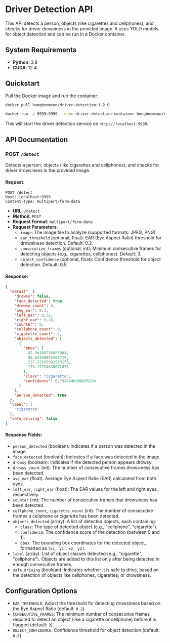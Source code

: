 # Driver Detection API

This API detects a person, objects (like cigarettes and cellphones), and checks for driver drowsiness in the provided image. It uses YOLO models for object detection and can be run in a Docker container.

## System Requirements

- **Python**: 3.8
- **CUDA**: 12.4

## Quickstart

Pull the Docker image and run the container:

```bash
docker pull hongbeomsun/driver-detection:1.2.0

docker run -p 9999:9999 --name driver-detection-container hongbeomsun/driver-detection:1.2.0
```

This will start the driver detection service on `http://localhost:9999`.

## API Documentation

### **POST** `/detect`

Detects a person, objects (like cigarettes and cellphones), and checks for driver drowsiness in the provided image.

#### Request:

```http
POST /detect
Host: localhost:9999
Content-Type: multipart/form-data
```

- **URL**: `/detect`
- **Method**: `POST`
- **Request Format**: `multipart/form-data`
- **Request Parameters**:
  - `image`: The image file to analyze (supported formats: JPEG, PNG).
  - `ear_threshold` (optional, float): EAR (Eye Aspect Ratio) threshold for drowsiness detection. Default: 0.2.
  - `consecutive_frames` (optional, int): Minimum consecutive frames for detecting objects (e.g., cigarettes, cellphones). Default: 3.
  - `object_confidence` (optional, float): Confidence threshold for object detection. Default: 0.5.

#### Response:

```json
{
  "detail": {
    "drowsy": false,
    "face_detected": true,
    "drowsy_count": 0,
    "avg_ear": 0.3,
    "left_ear": 0.32,
    "right_ear": 0.28,
    "counter": 0,
    "cellphone_count": 0,
    "cigarette_count": 4,
    "objects_detected": [
      {
        "bbox": [
          87.56160736083984,
          80.62358093261719,
          227.22669982910156,
          173.17254638671875
        ],
        "class": "cigarette",
        "confidence": 0.7384440898895264
      }
    ],
    "person_detected": true
  },
  "label": [
    "cigarette"
  ],
  "safe_driving": false
}
```

#### Response Fields:

- `person_detected` (boolean): Indicates if a person was detected in the image.
- `face_detected` (boolean): Indicates if a face was detected in the image.
- `drowsy` (boolean): Indicates if the detected person appears drowsy.
- `drowsy_count` (int): The number of consecutive frames drowsiness has been detected.
- `avg_ear` (float): Average Eye Aspect Ratio (EAR) calculated from both eyes.
- `left_ear`, `right_ear` (float): The EAR values for the left and right eyes, respectively.
- `counter` (int): The number of consecutive frames that drowsiness has been detected.
- `cellphone_count`, `cigarette_count` (int): The number of consecutive frames a cellphone or cigarette has been detected.
- `objects_detected` (array): A list of detected objects, each containing:
  - `class`: The type of detected object (e.g., "cellphone", "cigarette").
  - `confidence`: The confidence score of the detection (between 0 and 1).
  - `bbox`: The bounding box coordinates for the detected object, formatted as `[x1, y1, x2, y2]`.
- `label` (array): List of object classes detected (e.g., "cigarette", "cellphone"). Objects are added to this list only after being detected in enough consecutive frames.
- `safe_driving` (boolean): Indicates whether it is safe to drive, based on the detection of objects like cellphones, cigarettes, or drowsiness.

## Configuration Options

- `EAR_THRESHOLD`: Adjust the threshold for detecting drowsiness based on the Eye Aspect Ratio (default: `0.2`).
- `CONSECUTIVE_FRAMES`: The minimum number of consecutive frames required to detect an object (like a cigarette or cellphone) before it is flagged (default: `3`).
- `OBJECT_CONFIDENCE`: Confidence threshold for object detection (default: `0.5`).
